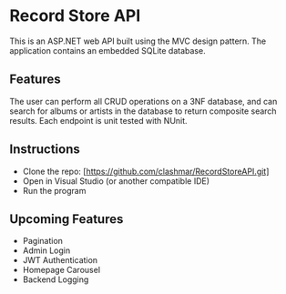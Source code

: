 # Record Store API
This is an ASP.NET web API built using the MVC design pattern. The application contains an embedded SQLite database.

## Features
The user can perform all CRUD operations on a 3NF database, and can search for albums or artists in the database to return composite search results. Each endpoint is unit tested with NUnit.

## Instructions
* Clone the repo: [https://github.com/clashmar/RecordStoreAPI.git]
* Open in Visual Studio (or another compatible IDE)
* Run the program

## Upcoming Features
* Pagination
* Admin Login
* JWT Authentication
* Homepage Carousel
* Backend Logging
